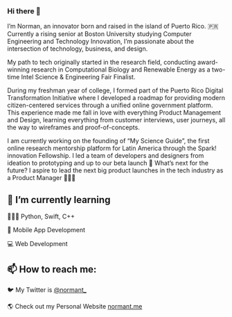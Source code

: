 ### Hi there 👋

I’m Norman, an innovator born and raised in the island of Puerto Rico. 🇵🇷 Currently a rising senior at Boston University studying Computer Engineering and Technology Innovation, I’m passionate about the intersection of technology, business, and design. 

My path to tech originally started in the research field, conducting award-winning research in Computational Biology and Renewable Energy as a two-time Intel Science & Engineering Fair Finalist. 

During my freshman year of college, I formed part of the Puerto Rico Digital Transformation Initiative where I developed a roadmap for providing modern citizen-centered services through a unified online government platform. This experience made me fall in love with everything Product Management and Design, learning everything from customer interviews, user journeys, all the way to wireframes and proof-of-concepts. 

I am currently working on the founding of “My Science Guide”, the first online research mentorship platform for Latin America through the Spark! innovation Fellowship. I led a team of developers and designers from ideation to prototyping and up to our beta launch 🚀 What’s next for the future? I aspire to lead the next big product launches in the tech industry as a Product Manager 👨🏻‍💻

## 🌱 I’m currently learning
👨🏻‍💻 Python, Swift, C++

📱 Mobile App Development

💻 Web Development

## 📫 How to reach me:
🐦 My Twitter is [@normant_](https://twitter.com/normantv "My Twitter")

🌎 Check out my Personal Website [normant.me](https://normant.me "My Personal Website")

<!--
**normantv/normantv** is a ✨ _special_ ✨ repository because its `README.md` (this file) appears on your GitHub profile.

Here are some ideas to get you started:

- 🔭 I’m currently working on ...
- 🌱 I’m currently learning ...
- 👯 I’m looking to collaborate on ...
- 🤔 I’m looking for help with ...
- 💬 Ask me about ...
- 📫 How to reach me: ...
- 😄 Pronouns: ...
- ⚡ Fun fact: ...
-->
